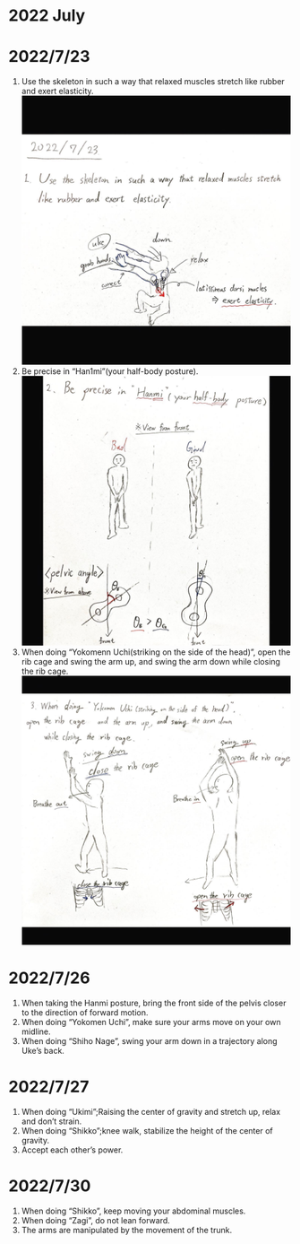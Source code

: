 # 2022 July

# 2022/7/23
1. Use the skeleton in such a way that relaxed muscles stretch like rubber and exert elasticity.
![](./2022_7/2022_7_23/1.jpg)
2. Be precise in “Han1mi”(your half-body posture).
![](./2022_7/2022_7_23/2.jpg)
3. When doing “Yokomenn Uchi(striking on the side of the head)”, open the rib cage and swing the arm up, and swing the arm down while closing the rib cage.
![](./2022_7/2022_7_23/3.jpg)

# 2022/7/26
1. When taking the Hanmi posture, bring the front side of the pelvis closer to the direction of forward motion.
2. When doing “Yokomen Uchi”, make sure your arms move on your own midline.
3. When doing “Shiho Nage”, swing your arm down in a trajectory along Uke’s back.

# 2022/7/27
1. When doing “Ukimi”;Raising the center of gravity and stretch up, relax and don’t strain.
2. When doing “Shikko”;knee walk, stabilize the height of the center of gravity.
3. Accept each other’s power.

# 2022/7/30
1. When doing “Shikko”, keep moving your abdominal muscles.
2. When doing “Zagi”, do not lean forward.
3. The arms are manipulated by the movement of the trunk.